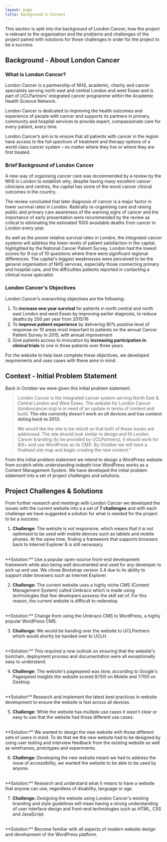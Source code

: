 ```yaml
---
layout: page
title: Background & Context
---
```


<!-- What is the system to be designed is meant to do and in what context.

Include the initial problem statement, information about the client and the specific challenges to be met. State what is needed for the project to be a success. -->

<p class="message">This section is split into the background of London Cancer, how the project is relevant to the organisation and the problems and challenges of the project paired with solutions for those challenges in order for the project to be a success.
</p>

## Background - About London Cancer

### What is __London Cancer__?
London Cancer is a partnership of NHS, academic, charity and cancer specialists  serving north east and central London and west Essex and is part of UCLPartners’ integrated cancer programme within the Academic Health Science Network.

London Cancer is dedicated to improving the health outcomes and experience of people with cancer and supports its partners in primary, community and hospital services to provide expert, compassionate care for every patient, every time.

London Cancer’s aim is to ensure that all patients with cancer in the region have access to the full spectrum of treatment and therapy options of a world class cancer system – no matter where they live or where they are first treated.

### Brief Background of __London Cancer__

A new way of organising cancer care was recommended by a review by the NHS in London to establish why, despite having many excellent cancer clinicians and centres, the capital has some of the worst cancer clinical outcomes in the country.

The review concluded that later diagnosis of cancer is a major factor in lower survival rates in London.  Radically re-organising care and raising public and primary care awareness of the warning signs of cancer and the importance of early presentation were recommended by the review as critical to eliminating the estimated 1000 avoidable deaths from cancer in London every year.

As well as the poorer relative survival rates in London, the integrated cancer systems will address the lower levels of patient satisfaction in the capital, highlighted by the National Cancer Patient Survey.  London had the lowest scores for 9 out of 10 questions where there were significant regional differences. The capital's biggest weaknesses were perceived to be the general organisation of NHS services, especially those connecting primary and hospital care, and the difficulties patients reported in contacting a clinical nurse specialist.

### __London Cancer's__ Objectives

London Cancer’s overarching objectives are the following:

1. To **increase one year survival** for patients in north central and north east London and west Essex by improving earlier diagnosis, to reduce deaths by 200 per year from 2015/16
2. To **improve patient experience** by delivering 90% positive level of response on 10 areas most important to patients on the annual Cancer Patient Survey in 2015, with annual improvement
3. Give patients access to innovation by **increasing participation in clinical trials** to one in three patients over three years

For the website to help best complete these objectives, we developed requirements and uses cases with these aims in mind.

## Context - Initial Problem Statement

Back in October we were given this initial problem statement.

> London Cancer is the integrated cancer system serving North East & Central London and West Essex. The website for London Cancer (londoncancer.org) is in need of an update in terms of content and build. **The site currently doesn’t work on all devices and has content dating back to 2013.**

> We would like the site to be rebuilt so that both of these issues are addressed. The site should look similar in design and fit London Cancer branding (to be provided by UCLPartners), it should work for IE8+ and use WordPress as its CMS. By October we will have a finalised site map and begin creating the new content.”

From this initial problem statement we intend to design a WordPress website from scratch while understanding indepth how WordPress works as a Content Management System. We have developed the initial problem statement into a set of project challenges and solutions.

## Project Challenges & Solutions
From further research and meetings with
London Cancer we developed the issues with the current website into a a set of **7 challenges** and with each challenge we have suggested a solution for what is needed for the project to be a success:

1. **Challenge:** The website is not responsive, which means that it is not optimised to be used with mobile devices such as tablets and mobile phones. At the same time, finding a framework that supports browsers back to Internet Explorer 8 is still necessary.
<br>
**Solution:** Use a popular open-source front-end development framework while also being well documented and used for any developer to pick up and use. We chose Bootstrap version 3.4 due to its ability to support older browsers such as Internet Explorer.

2. **Challenge:** The current website uses a highly niche CMS (Content Management System) called Umbraco which is made using technologies that few developers possess the skill set of. For this reason, the current website is difficult to redevelop.
<br>
**Solution:** Change from using the Umbraco CMS to WordPress, a highly popular WordPress CMS.

3. **Challenge:** We would be handing over the website to UCLPartners which would shortly be handed over to UCLH.
<br>
**Solution:** This required a new outlook on ensuring that the website's toolchain, deployment process and documentation were all exceptionally easy to understand.

4. **Challenge:** The website's pagespeed was slow, according to Google's Pagespeed Insights the website scored 8/100 on Mobile and 7/100 on Desktop.
<br>
**Solution** Research and implement the latest best practices in website development to ensure the website is fast across all devices.

5. **Challenge:** While the website has multiple use cases it wasn't clear or easy to use that the website had those different use cases.
<br>
**Solution:** We wanted to design the new website with those different sets of users in mind. To do that we  the new website had to be designed by using user testing and interview feedback from the existing website as well as wireframes, prototypes and experiments.

6. **Challenge:** Developing the new website meant we had to address the issue of accessibility, we wanted the website to be able to be used by anyone.
<br>
**Solution:** Research and understand what it means to have a website that anyone can use, regardless of disability, language or age.

7. **Challenge:** Designing the website using London Cancer's existing branding and style guidelines will mean having a strong understanding of user interface design and front-end technologies such as HTML, CSS and JavaScript.
<br>
**Solution:** Become familiar with all aspects of modern website design and development of the WordPress platform.
